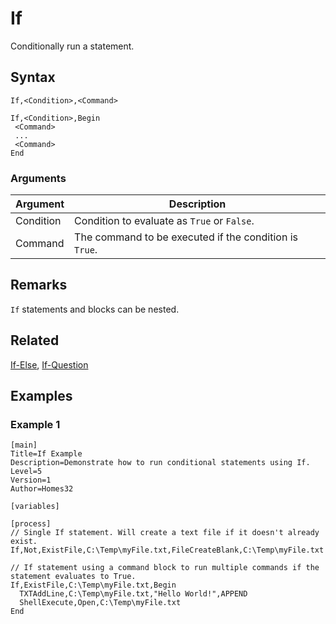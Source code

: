 # If

Conditionally run a statement.

## Syntax

```pebakery
If,<Condition>,<Command>
```

```pebakery
If,<Condition>,Begin
 <Command>
 ...
 <Command>
End
```

### Arguments

| Argument | Description |
| --- | --- |
| Condition | Condition to evaluate as `True` or `False`. |
| Command | The command to be executed if the condition is `True`. |

## Remarks

`If` statements and blocks can be nested.

## Related

[If-Else](./If-Else.md), [If-Question](./If-Question.md)

## Examples

### Example 1

```pebakery
[main]
Title=If Example
Description=Demonstrate how to run conditional statements using If.
Level=5
Version=1
Author=Homes32

[variables]

[process]
// Single If statement. Will create a text file if it doesn't already exist.
If,Not,ExistFile,C:\Temp\myFile.txt,FileCreateBlank,C:\Temp\myFile.txt

// If statement using a command block to run multiple commands if the statement evaluates to True.
If,ExistFile,C:\Temp\myFile.txt,Begin
  TXTAddLine,C:\Temp\myFile.txt,"Hello World!",APPEND
  ShellExecute,Open,C:\Temp\myFile.txt
End
```